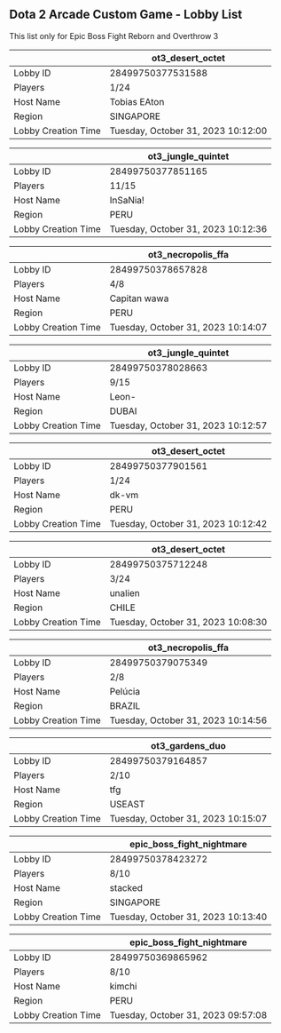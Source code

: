 ## Dota 2 Arcade Custom Game - Lobby List

This list only for Epic Boss Fight Reborn and Overthrow 3

|  | ot3_desert_octet |
| ------ | ------ |
| Lobby ID | 28499750377531588 |
| Players | 1/24 |
| Host Name | Tobias EAton |
| Region | SINGAPORE |
| Lobby Creation Time | Tuesday, October 31, 2023 10:12:00 |


|  | ot3_jungle_quintet |
| ------ | ------ |
| Lobby ID | 28499750377851165 |
| Players | 11/15 |
| Host Name | InSaNia! |
| Region | PERU |
| Lobby Creation Time | Tuesday, October 31, 2023 10:12:36 |


|  | ot3_necropolis_ffa |
| ------ | ------ |
| Lobby ID | 28499750378657828 |
| Players | 4/8 |
| Host Name | Capitan wawa |
| Region | PERU |
| Lobby Creation Time | Tuesday, October 31, 2023 10:14:07 |


|  | ot3_jungle_quintet |
| ------ | ------ |
| Lobby ID | 28499750378028663 |
| Players | 9/15 |
| Host Name | Leon- |
| Region | DUBAI |
| Lobby Creation Time | Tuesday, October 31, 2023 10:12:57 |


|  | ot3_desert_octet |
| ------ | ------ |
| Lobby ID | 28499750377901561 |
| Players | 1/24 |
| Host Name | dk-vm |
| Region | PERU |
| Lobby Creation Time | Tuesday, October 31, 2023 10:12:42 |


|  | ot3_desert_octet |
| ------ | ------ |
| Lobby ID | 28499750375712248 |
| Players | 3/24 |
| Host Name | unalien |
| Region | CHILE |
| Lobby Creation Time | Tuesday, October 31, 2023 10:08:30 |


|  | ot3_necropolis_ffa |
| ------ | ------ |
| Lobby ID | 28499750379075349 |
| Players | 2/8 |
| Host Name | Pelúcia |
| Region | BRAZIL |
| Lobby Creation Time | Tuesday, October 31, 2023 10:14:56 |


|  | ot3_gardens_duo |
| ------ | ------ |
| Lobby ID | 28499750379164857 |
| Players | 2/10 |
| Host Name | tfg |
| Region | USEAST |
| Lobby Creation Time | Tuesday, October 31, 2023 10:15:07 |


|  | epic_boss_fight_nightmare |
| ------ | ------ |
| Lobby ID | 28499750378423272 |
| Players | 8/10 |
| Host Name | stacked |
| Region | SINGAPORE |
| Lobby Creation Time | Tuesday, October 31, 2023 10:13:40 |


|  | epic_boss_fight_nightmare |
| ------ | ------ |
| Lobby ID | 28499750369865962 |
| Players | 8/10 |
| Host Name | kimchi |
| Region | PERU |
| Lobby Creation Time | Tuesday, October 31, 2023 09:57:08 |


